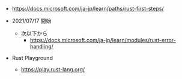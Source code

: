 - https://docs.microsoft.com/ja-jp/learn/paths/rust-first-steps/
- 2021/07/17 開始
    - 次以下から
        - https://docs.microsoft.com/ja-jp/learn/modules/rust-error-handling/

- Rust Playground
    - https://play.rust-lang.org/
